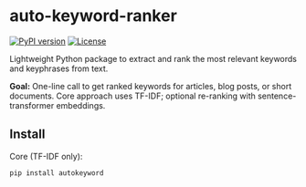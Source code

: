 # auto-keyword-ranker
[![PyPI version](https://img.shields.io/pypi/v/auto-keyword-ranker)](https://pypi.org/project/auto-keyword-ranker)
[![License](https://img.shields.io/badge/license-MIT-blue.svg)](LICENSE)


Lightweight Python package to extract and rank the most relevant keywords and keyphrases from text.


**Goal:** One-line call to get ranked keywords for articles, blog posts, or short documents. Core approach uses TF-IDF; optional re-ranking with sentence-transformer embeddings.


## Install


Core (TF-IDF only):


```bash
pip install autokeyword
